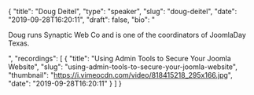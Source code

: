 {
  "title": "Doug Deitel",
  "type": "speaker",
  "slug": "doug-deitel",
  "date": "2019-09-28T16:20:11",
  "draft": false,
  "bio": "<p>Doug runs Synaptic Web Co and is one of the coordinators of JoomlaDay Texas.</p>",
  "recordings": [
    {
      "title": "Using Admin Tools to Secure Your Joomla Website",
      "slug": "using-admin-tools-to-secure-your-joomla-website",
      "thumbnail": "https://i.vimeocdn.com/video/818415218_295x166.jpg",
      "date": "2019-09-28T16:20:11"
    }
  ]
}